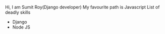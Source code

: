 Hi, I am Sumit Roy(Django developer)
My favourite path is Javascript
List of deadly skills
* Django
* Node JS